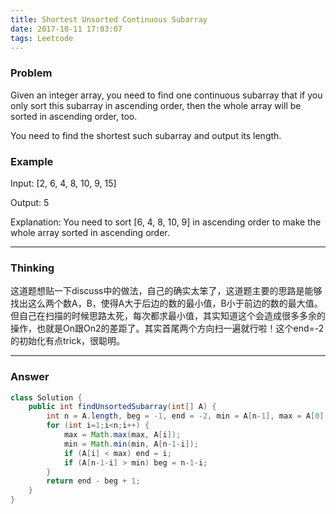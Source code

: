 ```yaml
---
title: Shortest Unsorted Continuous Subarray
date: 2017-10-11 17:03:07
tags: Leetcode
---
```


### Problem

Given an integer array, you need to find one continuous subarray that if you only sort this subarray in ascending order, then the whole array will be sorted in ascending order, too.

You need to find the shortest such subarray and output its length.<!-- more -->

### Example

Input: [2, 6, 4, 8, 10, 9, 15]

Output: 5

Explanation: You need to sort [6, 4, 8, 10, 9] in ascending order to make the whole array sorted in ascending order.

---

### Thinking

这道题想贴一下discuss中的做法，自己的确实太笨了，这道题主要的思路是能够找出这么两个数A，B，使得A大于后边的数的最小值，B小于前边的数的最大值。但自己在扫描的时候思路太死，每次都求最小值，其实知道这个会造成很多多余的操作，也就是On跟On2的差距了。其实首尾两个方向扫一遍就行啦！这个end=-2的初始化有点trick，很聪明。

---

### Answer

```java
class Solution {
    public int findUnsortedSubarray(int[] A) {
        int n = A.length, beg = -1, end = -2, min = A[n-1], max = A[0];
        for (int i=1;i<n;i++) {
            max = Math.max(max, A[i]);
            min = Math.min(min, A[n-1-i]);
            if (A[i] < max) end = i;
            if (A[n-1-i] > min) beg = n-1-i;
        }
        return end - beg + 1;
    }
}
```